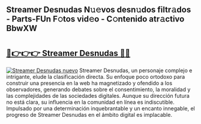 ## Streamer Desnudas N𝚞𝚎vos desn𝚞dos filtr𝚊dos - Parts-FUn F𝚘tos vid𝚎o - C𝚘ntenido atr𝚊ctivo BbwXW

# <h2><a href="http://mbarsl.tromn.icu/?c=Streamer+Desnudas">🔗👉👉👉 Streamer Desnudas 🔗🔗</a></h2>

[![Streamer Desnudas nuevo](https://i.imgur.com/pEAQMta.gif)](http://mbarsl.tromn.icu/?c=Streamer+Desnudas)
Streamer Desnudas, un personaje complejo e intrigante, elude la clasificación directa. Su enfoque poco ortodoxo para construir una presencia en la web ha magnetizado y ofendido a los observadores, generando debates sobre el consentimiento, la moralidad y las complejidades de las sociedades digitales. Aunque su dirección futura no está clara, su influencia en la comunidad en línea es indiscutible. Impulsado por una determinación inquebrantable y un encanto innegable, el progreso de Streamer Desnudas en el ámbito digital es implacable.

